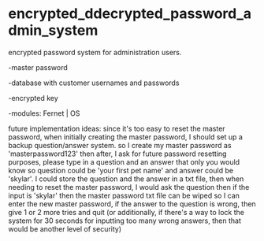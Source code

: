 # encrypted_ddecrypted_password_admin_system

encrypted password system for administration users.

-master password

-database with customer usernames and passwords

-encrypted key 

-modules: Fernet | OS 



future implementation ideas:
since it's too easy to reset the master password, when initially creating the master password,
I should set up a backup question/answer system. so I create my master password as 'masterpassword123' then after, 
I ask for future password resetting purposes, please type in a question and an answer that only you would know so question could be 'your first pet name' and 
answer could be 'skylar'. I could store the question and the answer in a txt file, then when needing to reset the master password, 
I would ask the question then if the input is 'skylar' then the master password txt file can be wiped so I can enter the new master password, 
if the answer to the question is wrong, then give 1 or 2 more tries and quit (or additionally, 
if there's a way to lock the system for 30 seconds for inputting too many wrong answers, then that would be another level of security)
